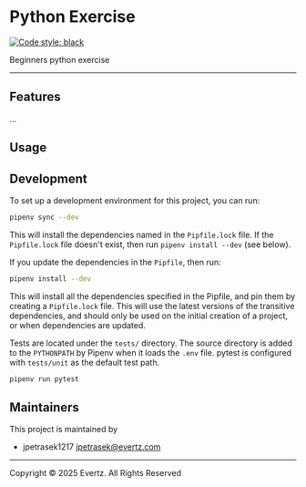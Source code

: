 # Python Exercise

[![Code style: black](https://img.shields.io/badge/code%20style-black-000000.svg)](https://github.com/ambv/black)

Beginners python exercise

---

## Features

...

## Usage

## Development

To set up a development environment for this project, you can run:

```bash
pipenv sync --dev
```

This will install the dependencies named in the `Pipfile.lock` file. If the
`Pipfile.lock` file doesn't exist, then run `pipenv install --dev` (see below).

If you update the dependencies in the `Pipfile`, then run:

```bash
pipenv install --dev
```

This will install all the dependencies specified in the Pipfile, and pin them by
creating a `Pipfile.lock` file. This will use the latest versions of the
transitive dependencies, and should only be used on the initial creation of a
project, or when dependencies are updated.

Tests are located under the `tests/` directory. The source directory is added to
the `PYTHONPATH` by Pipenv when it loads the `.env` file. pytest is configured
with `tests/unit` as the default test path.

```sh
pipenv run pytest
```

## Maintainers

This project is maintained by

- jpetrasek1217 jpetrasek@evertz.com

---

Copyright © 2025 Evertz. All Rights Reserved
